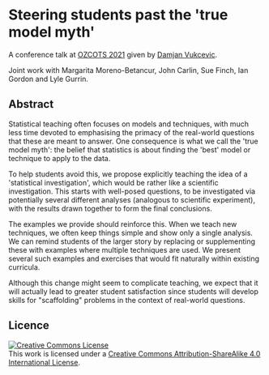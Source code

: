 # Steering students past the 'true model myth'

A conference talk at [OZCOTS 2021][ozcots] given by [Damjan Vukcevic][damjan].

Joint work with Margarita Moreno-Betancur, John Carlin, Sue Finch, Ian Gordon
and Lyle Gurrin.

[ozcots]: https://anzsc2021.com.au/ozcots-conference/
[damjan]: http://damjan.vukcevic.net/


## Abstract

Statistical teaching often focuses on models and techniques, with much less
time devoted to emphasising the primacy of the real-world questions that these
are meant to answer.  One consequence is what we call the 'true model myth':
the belief that statistics is about finding the 'best' model or technique to
apply to the data.

To help students avoid this, we propose explicitly teaching the idea of
a 'statistical investigation', which would be rather like a scientific
investigation.  This starts with well-posed questions, to be investigated via
potentially several different analyses (analogous to scientific experiment),
with the results drawn together to form the final conclusions.

The examples we provide should reinforce this.  When we teach new techniques,
we often keep things simple and show only a single analysis.  We can remind
students of the larger story by replacing or supplementing these with examples
where multiple techniques are used.  We present several such examples and
exercises that would fit naturally within existing curricula.

Although this change might seem to complicate teaching, we expect that it will
actually lead to greater student satisfaction since students will develop
skills for "scaffolding" problems in the context of real-world questions.


## Licence

[![Creative Commons License][cc-img]][cc]  
This work is licensed under a [Creative Commons Attribution-ShareAlike 4.0
International License][cc].

[cc]: http://creativecommons.org/licenses/by-sa/4.0/
[cc-img]: https://i.creativecommons.org/l/by-sa/4.0/88x31.png

